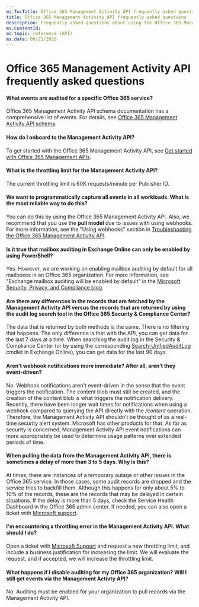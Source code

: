 ```yaml
---
ms.TocTitle: Office 365 Management Activity API frequently asked questions
title: Office 365 Management Activity API frequently asked questions
description: Frequently asked questions about using the Office 365 Management Activity API
ms.ContentId:
ms.topic: reference (API)
ms.date: 09/21/2018
---
```


# Office 365 Management Activity API frequently asked questions

#### What events are audited for a specific Office 365 service?

Office 365 Management Activity API schema documentation has a comprehensive list of events. For details, see [Office 365 Management Activity API schema](office-365-management-activity-api-schema.md).

#### How do I onboard to the Management Activity API?

To get started with the Office 365 Management Activity API, see [Get started with Office 365 Management APIs](get-started-with-office-365-management-apis.md).
 
#### What is the throttling limit for the  Management Activity API?

The current throttling limit is 60K requests/minute per Publisher ID. 

#### We want to programmatically capture all events in all workloads. What is the most reliable way to do this?

You can do this by using the Office 365 Management Activity API. Also, we recommend that you use the **pull model** due to issues with using webhooks. For more information, see the "Using webhooks" section in [Troubleshooting the Office 365 Management Activity API](troubleshooting-the-office-365-management-activity-api.md#using-webhooks).

#### Is it true that mailbox auditing in Exchange Online can only be enabled by using PowerShell?

Yes. However, we are working on enabling mailbox auditing by default for all mailboxes in an Office 365 organization. For more information, see "Exchange mailbox auditing will be enabled by default" in the [Microsoft Security, Privacy, and Compliance blog](https://techcommunity.microsoft.com/t5/Security-Privacy-and-Compliance/Exchange-Mailbox-Auditing-will-be-enabled-by-default/ba-p/215171).

#### Are there any differences in the records that are fetched by the Management Activity API versus the records that are returned by using the audit log search tool in the Office 365 Security & Compliance Center?

The data that is returned by both methods is the same. There is no filtering that happens. The only difference is that with the API, you can get data for the last 7 days at a time. When searching the audit log in the Security & Compliance Center (or by using the corresponding [Search-UnifiedAuditLog](https://docs.microsoft.com/powershell/module/exchange/policy-and-compliance-audit/search-unifiedauditlog) cmdlet in Exchange Online), you can get data for the last 90 days. 
 
#### Aren’t webhook notifications more immediate? After all, aren’t they event-driven?

No. Webhook notifications aren't event-driven in the sense that the event triggers the notification. The content blob must still be created, and the creation of the content blob is what triggers the notification delivery. Recently, there have been longer wait times for notifications when using a webhook compared to querying the API directly with the */content* operation. Therefore, the Management Activity API shouldn’t be thought of as a real-time security alert system. Microsoft has other products for that. As far as security is concerned, Management Activity API event notifications can more appropriately be used to determine usage patterns over extended periods of time.

#### When pulling the data from the Management Activity API, there is sometimes a delay of more than 3 to 5 days. Why is this?

At times, there are instances of a temporary outage or other issues in the Office 365 service. In those cases, some audit records are dropped and the service tries to backfill them. Although this happens for only about 5% to 10% of the records, these are the records that may be delayed in certain situations. If the delay is more than 5 days, check the Service Health Dashboard in the Office 365 admin center. If needed, you can also open a ticket with [Microsoft support](https://support.office.com/article/contact-support-for-business-products-admin-help-32a17ca7-6fa0-4870-8a8d-e25ba4ccfd4b#ID0EAADAAA=online).

#### I'm encountering a throttling error in the Management Activity API. What should I do?

Open a ticket with [Microsoft Support](https://support.office.com/article/contact-support-for-business-products-admin-help-32a17ca7-6fa0-4870-8a8d-e25ba4ccfd4b#ID0EAADAAA=online) and request a new throttling limit, and include a business justification for increasing the limit. We will evaluate the request, and if accepted, we will increase the throttling limit.

#### What happens if I disable auditing for my Office 365 organization? Will I still get events via the Management Activty API?

No. Auditing must be enabled for your organization to pull records via the Management Activity API.

